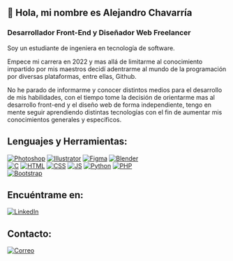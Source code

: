 ## 👋 Hola, mi nombre es Alejandro Chavarría
### Desarrollador Front-End y Diseñador Web Freelancer

Soy un estudiante de ingeniera en tecnología de software.

Empece mi carrera en 2022 y mas allá de limitarme al conocimiento impartido por mis maestros decidí adentrarme al mundo de la programación por diversas plataformas, entre ellas, Github.

No he parado de informarme y conocer distintos medios para el desarrollo de mis habilidades, con el tiempo tome la decisión de orientarme mas al desarrollo front-end y el diseño web de forma independiente, tengo en mente seguir aprendiendo distintas tecnologías con el fin de aumentar mis conocimientos generales y específicos.

## Lenguajes y Herramientas:
[![Photoshop](https://img.shields.io/badge/Photoshop-31A8FF?style=for-the-badge&logo=adobe-photoshop&logoColor=black&labelColor=white&color=blue)]()
[![Illustrator](https://img.shields.io/badge/Illustrator-31A8FF?style=for-the-badge&logo=adobe-illustrator&logoColor=black&labelColor=white&color=844719)]()
[![Figma](https://img.shields.io/badge/Figma-31A8FF?style=for-the-badge&logo=figma&logoColor=black&labelColor=white&color=red)]()
[![Blender](https://img.shields.io/badge/blender-31A8FF?style=for-the-badge&logo=blender&logoColor=black&labelColor=white&color=orange)]()
</br>
[![C](https://img.shields.io/badge/C-31A8FF?style=for-the-badge&logo=C&logoColor=black&labelColor=white&color=d60007)]()
[![HTML](https://img.shields.io/badge/html5-31A8FF?style=for-the-badge&logo=html5&logoColor=black&labelColor=white&color=fa5316)]()
[![CSS](https://img.shields.io/badge/CSS3-31A8FF?style=for-the-badge&logo=css3&logoColor=black&labelColor=white&color=2344e8)]()
[![JS](https://img.shields.io/badge/JAVASCRIPT-31A8FF?style=for-the-badge&logo=javascript&logoColor=black&labelColor=white&color=ffc403)]()
[![Python](https://img.shields.io/badge/python-31A8FF?style=for-the-badge&logo=python&logoColor=black&labelColor=white&color=yellow)]()
[![PHP](https://img.shields.io/badge/php-31A8FF?style=for-the-badge&logo=php&logoColor=black&labelColor=white&color=9684bd)]()
</br>
[![Bootstrap](https://img.shields.io/badge/bootstrap-31A8FF?style=for-the-badge&logo=bootstrap&logoColor=black&labelColor=white&color=4306c7)]()

## Encuéntrame en:

[![LinkedIn](https://img.shields.io/badge/LinkedIn-Alejandro%20Chavarr%C3%ADa-0077B5?style=for-the-badge&logo=linkedin&logoColor=white&labelColor=black&color=blue)](www.linkedin.com/in/alejandro-chavarria-a9ab24237)

## Contacto:

[![Correo](https://img.shields.io/badge/Gmail-D14836?style=for-the-badge&logo=gmail&logoColor=white&labelColor=red&color=blue)](mailto:alejandrochavarb@gmail.com)
